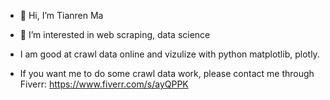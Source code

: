 - 👋 Hi, I’m Tianren Ma
- 👀 I’m interested in web scraping, data science


- I am good at crawl data online and vizulize with python matplotlib, plotly.
- If you want me to do some crawl data work, please contact me through Fiverr: https://www.fiverr.com/s/ayQPPK
